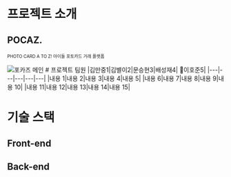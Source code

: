 # 프로젝트 소개
## POCAZ. <br/> 
<span style="font-size:10px">PHOTO CARD A TO Z! 아이돌 포토카드 거래 플랫폼</span>


<img src="https://img1.daumcdn.net/thumb/R1280x0/?scode=mtistory2&fname=https%3A%2F%2Fk.kakaocdn.net%2Fdn%2FwE3lC%2FbtrRpDSVRYY%2FRpwnF1jnYPOh43UR0oUYJK%2Fimg.png" alt="포카즈 메인" />
# 프로젝트 팀원
|김만중1|김별이2|문승현3|배성재4| 🧸이호준5|
|---|---|---|---|---|
|내용 1|내용 2|내용 3|내용 4|내용 5|
|내용 6|내용 7|내용 8|내용 9|내용 10|
|내용 11|내용 12|내용 13|내용 14|내용 15|

# 기술 스택
## Front-end
## Back-end
